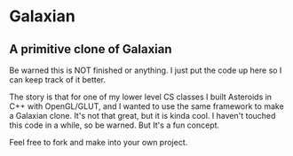 # Galaxian
## A primitive clone of Galaxian
Be warned this is NOT finished or anything. I just put the code up here so I can keep track of it better.

The story is that for one of my lower level CS classes I built Asteroids in C++ with OpenGL/GLUT, and I wanted
to use the same framework to make a Galaxian clone. It's not that great, but it is kinda cool. I haven't touched
this code in a while, so be warned. But It's a fun concept.

Feel free to fork and make into your own project.
